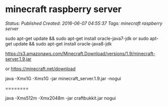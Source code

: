 # minecraft raspberry server

_Status: Published_
_Created: 2016-06-07 04:55:37_
_Tags: minecraft raspberry server_

sudo apt-get update && sudo apt-get install oracle-java7-jdk 
or
sudo apt-get update && sudo apt-get install oracle-java8-jdk

https://s3.amazonaws.com/Minecraft.Download/versions/1.9/minecraft-server.1.9.jar

or
https://minecraft.net/download

java -Xmx1G -Xms1G -jar minecraft_server.1.9.jar -nogui


========


java -Xms512m -Xmx2048m -jar craftbukkit.jar nogui